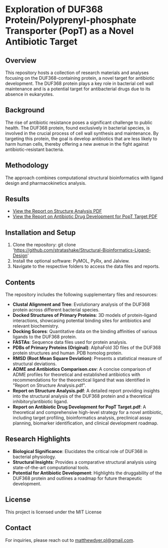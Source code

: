 # Exploration of DUF368 Protein/Polyprenyl-phosphate Transporter (PopT) as a Novel Antibiotic Target

## Overview
This repository hosts a collection of research materials and analyses focusing on the DUF368-containing protein, a novel target for antibiotic development. 
The DUF368 protein plays a key role in bacterial cell wall maintenance and is a potential target for antibacterial drugs due to its absence in eukaryotes.

## Background
The rise of antibiotic resistance poses a significant challenge to public health. The DUF368 protein, found exclusively in bacterial species, is involved in the crucial process of cell wall synthesis and maintenance. By targeting this protein, the goal is develop antibiotics that are less likely to harm human cells, thereby offering a new avenue in the fight against antibiotic-resistant bacteria.

## Methodology
The approach combines computational structural bioinformatics with ligand design and pharmacokinetics analysis.

## Results
- [View the Report on Structure Analysis PDF](https://github.com/stratashake/Structural-Bioinformatics-Ligand-Design/blob/main/Report%20on%20Structure%20Analysis.pdf)
- [View the Report on Antibiotic Drug Development for PopT Target PDF](https://github.com/stratashake/Structural-Bioinformatics-Ligand-Design/blob/main/Report%20on%20Antibiotic%20Drug%20Development%20for%20PopT%20Target.pdf)

## Installation and Setup
1. Clone the repository: git clone 'https://github.com/stratashake/Structural-Bioinformatics-Ligand-Design'
2. Install the optional software: PyMOL, PyRx, and Jalview.
3. Navigate to the respective folders to access the data files and reports.

## Contents
The repository includes the following supplementary files and resources:

- **Clustal Alignment and Tree**: Evolutionary analysis of the DUF368 protein across different bacterial species.
- **Docked Structures of Primary Proteins**: 3D models of protein-ligand interactions, showcasing potential binding sites for antibiotics and relevant biochemistry.
- **Docking Scores**: Quantitative data on the binding affinities of various ligands to the DUF368 protein.
- **FASTAs**: Sequence data files used for protein analysis.
- **PDBs of Primary Proteins (Original)**: AlphaFold 3D files of the DUF368 protein structures and human .PDB homolog protein.
- **RMSD (Root Mean Square Deviation)**: Presents a statistical measure of structural deviations.
- **ADME and Antibiotics Comparison.csv**: A concise comparison of ADME profiles for theoretical and established antibiotics with recommendations for the theorectical ligand
that was identified in "Report on Structure Analysis.pdf".
- **Report on Structure Analysis.pdf**: A detailed report providing insights into the structural analysis of the DUF368 protein and a theoretical inhibitory/antibiotic ligand.
- **Report on Antibiotic Drug Development for PopT Target.pdf**: A theoretical and comprehensive high-level strategy for a novel antibiotic,
including target profiling, bioinformatics analysis, preclinical assay planning, biomarker
identification, and clinical development roadmap.

## Research Highlights
- **Biological Significance**: Elucidates the critical role of DUF368 in bacterial physiology.
- **Structural Insights**: Provides a comparative structural analysis using state-of-the-art computational tools.
- **Potential for Antibiotic Development**: Highlights the druggability of the DUF368 protein and outlines a roadmap for future therapeutic development.

## License
This project is licensed under the MIT License

## Contact
For inquiries, please reach out to [matthewdyer.pl@gmail.com](mailto:matthewdyer.pl@gmail.com).




